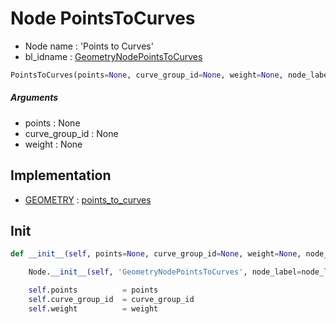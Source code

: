 # Node PointsToCurves

- Node name : 'Points to Curves'
- bl_idname : [GeometryNodePointsToCurves](https://docs.blender.org/api/current/bpy.types.GeometryNodePointsToCurves.html)


``` python
PointsToCurves(points=None, curve_group_id=None, weight=None, node_label=None, node_color=None)
```
##### Arguments

- points : None
- curve_group_id : None
- weight : None

## Implementation

- [GEOMETRY](/docs/GeoNodes/socket_GEOMETRY.md) : [points_to_curves](/docs/GeoNodes/socket_GEOMETRY.md#points_to_curves)

## Init

``` python
def __init__(self, points=None, curve_group_id=None, weight=None, node_label=None, node_color=None):

    Node.__init__(self, 'GeometryNodePointsToCurves', node_label=node_label, node_color=node_color)

    self.points          = points
    self.curve_group_id  = curve_group_id
    self.weight          = weight
```
